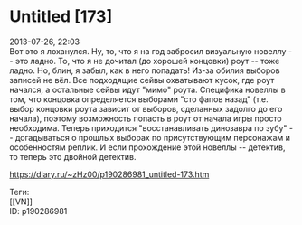 Untitled [173]
===============

   
 2013-07-26, 22:03   
  Вот это я лоханулся. Ну, то, что я на год забросил визуальную новеллу -- это ладно. То, что я не дочитал (до хорошей концовки) роут -- тоже ладно. Но, блин, я забыл, как в него попадать! Из-за обилия выборов записей не вёл. Все подходящие сейвы охватывают кусок, где роут начался, а остальные сейвы идут "мимо" роута. Специфика новеллы в том, что концовка определяется выборами "сто фапов назад" (т.е. выбор концовки роута зависит от выборов, сделанных задолго до его начала), поэтому возможность попасть в роут от начала игры просто необходима. Теперь приходится "восстанавливать динозавра по зубу" -- догадываться о прошлых выборах по присутствующим персонажам и особенностям реплик. И если прохождение этой новеллы -- детектив, то теперь это двойной детектив.   
    
 <https://diary.ru/~zHz00/p190286981_untitled-173.htm>   
   
 Теги:   
 [[VN]]   
 ID: p190286981